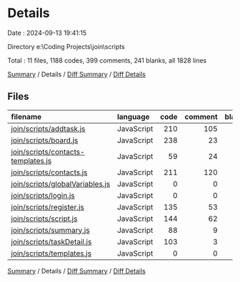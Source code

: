 # Details

Date : 2024-09-13 19:41:15

Directory e:\\Coding Projects\\join\\scripts

Total : 11 files,  1188 codes, 399 comments, 241 blanks, all 1828 lines

[Summary](results.md) / Details / [Diff Summary](diff.md) / [Diff Details](diff-details.md)

## Files
| filename | language | code | comment | blank | total |
| :--- | :--- | ---: | ---: | ---: | ---: |
| [join/scripts/addtask.js](/join/scripts/addtask.js) | JavaScript | 210 | 105 | 49 | 364 |
| [join/scripts/board.js](/join/scripts/board.js) | JavaScript | 238 | 23 | 48 | 309 |
| [join/scripts/contacts-templates.js](/join/scripts/contacts-templates.js) | JavaScript | 59 | 24 | 5 | 88 |
| [join/scripts/contacts.js](/join/scripts/contacts.js) | JavaScript | 211 | 120 | 38 | 369 |
| [join/scripts/globalVariables.js](/join/scripts/globalVariables.js) | JavaScript | 0 | 0 | 6 | 6 |
| [join/scripts/login.js](/join/scripts/login.js) | JavaScript | 0 | 0 | 1 | 1 |
| [join/scripts/register.js](/join/scripts/register.js) | JavaScript | 135 | 53 | 21 | 209 |
| [join/scripts/script.js](/join/scripts/script.js) | JavaScript | 144 | 62 | 43 | 249 |
| [join/scripts/summary.js](/join/scripts/summary.js) | JavaScript | 88 | 9 | 12 | 109 |
| [join/scripts/taskDetail.js](/join/scripts/taskDetail.js) | JavaScript | 103 | 3 | 17 | 123 |
| [join/scripts/templates.js](/join/scripts/templates.js) | JavaScript | 0 | 0 | 1 | 1 |

[Summary](results.md) / Details / [Diff Summary](diff.md) / [Diff Details](diff-details.md)